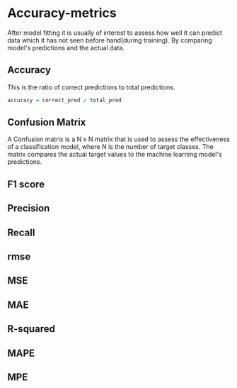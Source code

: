 # Accuracy-metrics
After model fitting it is usually of interest to assess how well it can predict data which it has not seen before hand(during training).
By comparing model's predictions and the actual data.
## Accuracy
This is the ratio of correct predictions to total predictions.

```r
accuracy = correct_pred / total_pred
```

## Confusion Matrix
A Confusion matrix is a N x N matrix that is used to assess the effectiveness of a classification model, where N is the number of target classes. The matrix compares the actual target values to the machine learning model's predictions.

## F1 score

## Precision

## Recall

## rmse

## MSE

## MAE

## R-squared

## MAPE

## MPE
